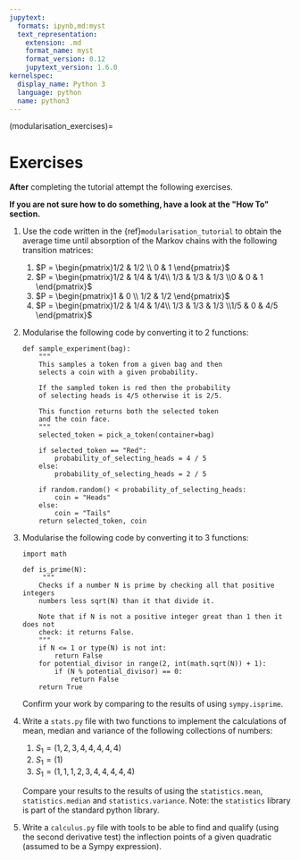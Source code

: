 ```yaml
---
jupytext:
  formats: ipynb,md:myst
  text_representation:
    extension: .md
    format_name: myst
    format_version: 0.12
    jupytext_version: 1.6.0
kernelspec:
  display_name: Python 3
  language: python
  name: python3
---
```


(modularisation_exercises)=
# Exercises

**After** completing the tutorial attempt the following exercises.

**If you are not sure how to do something, have a look at the "How To" section.**

1. Use the code written in the {ref}`modularisation_tutorial` to obtain the average time
   until absorption of the Markov chains with the following transition matrices:
   1. $P = \begin{pmatrix}1/2 & 1/2 \\ 0 & 1 \end{pmatrix}$
   2. $P = \begin{pmatrix}1/2 & 1/4 & 1/4\\ 1/3 & 1/3 & 1/3  \\0 & 0 & 1 \end{pmatrix}$
   3. $P = \begin{pmatrix}1 & 0 \\ 1/2 & 1/2 \end{pmatrix}$
   4. $P = \begin{pmatrix}1/2 & 1/4 & 1/4\\ 1/3 & 1/3 & 1/3  \\1/5 & 0 & 4/5 \end{pmatrix}$
2. Modularise the following code by converting it to 2 functions:
   ```
   def sample_experiment(bag):
       """
       This samples a token from a given bag and then
       selects a coin with a given probability.

       If the sampled token is red then the probability
       of selecting heads is 4/5 otherwise it is 2/5.

       This function returns both the selected token
       and the coin face.
       """
       selected_token = pick_a_token(container=bag)

       if selected_token == "Red":
           probability_of_selecting_heads = 4 / 5
       else:
           probability_of_selecting_heads = 2 / 5

       if random.random() < probability_of_selecting_heads:
           coin = "Heads"
       else:
           coin = "Tails"
       return selected_token, coin
   ```
3. Modularise the following code by converting it to 3 functions:
   ```
   import math

   def is_prime(N):
        """
       Checks if a number N is prime by checking all that positive integers
       numbers less sqrt(N) than it that divide it.

       Note that if N is not a positive integer great than 1 then it does not
       check: it returns False.
       """
       if N <= 1 or type(N) is not int:
           return False
       for potential_divisor in range(2, int(math.sqrt(N)) + 1):
           if (N % potential_divisor) == 0:
               return False
       return True
   ```

   Confirm your work by comparing to the results of using `sympy.isprime`.
4. Write a `stats.py` file with two functions to implement the calculations of
   mean, median and variance of the following collections of numbers:
   1. $S_1=(1, 2, 3, 4, 4, 4, 4, 4)$
   2. $S_1=(1)$
   3. $S_1=(1, 1, 1, 2, 3, 4, 4, 4, 4, 4)$

   Compare your results to the results of using the `statistics.mean`,
   `statistics.median` and `statistics.variance`. Note: the `statistics` library
   is part of the standard python library.
5. Write a `calculus.py` file with tools to be able to find and qualify (using
   the second derivative test) the inflection
   points of a given quadratic (assumed to be a Sympy expression).
